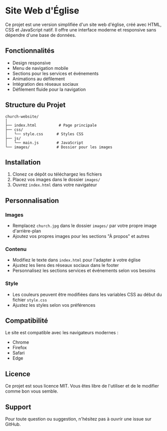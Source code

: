 # Site Web d'Église

Ce projet est une version simplifiée d'un site web d'église, créé avec HTML, CSS et JavaScript natif. Il offre une interface moderne et responsive sans dépendre d'une base de données.

## Fonctionnalités

- Design responsive
- Menu de navigation mobile
- Sections pour les services et événements
- Animations au défilement
- Intégration des réseaux sociaux
- Défilement fluide pour la navigation

## Structure du Projet

```
church-website/
│
├── index.html          # Page principale
├── css/
│   └── style.css      # Styles CSS
├── js/
│   └── main.js        # JavaScript
└── images/            # Dossier pour les images
```

## Installation

1. Clonez ce dépôt ou téléchargez les fichiers
2. Placez vos images dans le dossier `images/`
3. Ouvrez `index.html` dans votre navigateur

## Personnalisation

### Images
- Remplacez `church.jpg` dans le dossier `images/` par votre propre image d'arrière-plan
- Ajoutez vos propres images pour les sections "À propos" et autres

### Contenu
- Modifiez le texte dans `index.html` pour l'adapter à votre église
- Ajustez les liens des réseaux sociaux dans le footer
- Personnalisez les sections services et événements selon vos besoins

### Style
- Les couleurs peuvent être modifiées dans les variables CSS au début du fichier `style.css`
- Ajustez les styles selon vos préférences

## Compatibilité

Le site est compatible avec les navigateurs modernes :
- Chrome
- Firefox
- Safari
- Edge

## Licence

Ce projet est sous licence MIT. Vous êtes libre de l'utiliser et de le modifier comme bon vous semble.

## Support

Pour toute question ou suggestion, n'hésitez pas à ouvrir une issue sur GitHub. 